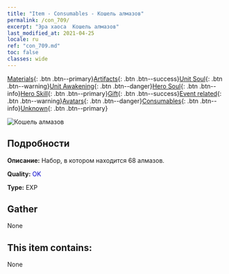 ```yaml
---
title: "Item - Consumables - Кошель алмазов"
permalink: /con_709/
excerpt: "Эра хаоса  Кошель алмазов"
last_modified_at: 2021-04-25
locale: ru
ref: "con_709.md"
toc: false
classes: wide
---
```

 [Materials](/ItemsRU/){: .btn .btn--primary}[Artifacts](/ItemsRU/Artifacts/){: .btn .btn--success}[Unit Soul](/ItemsRU/UnitSoul/){: .btn .btn--warning}[Unit Awakening](/ItemsRU/UnitAwakening/){: .btn .btn--danger}[Hero Soul](/ItemsRU/HeroSoul/){: .btn .btn--info}[Hero Skill](/ItemsRU/HeroSkill/){: .btn .btn--primary}[Gift](/ItemsRU/Gift/){: .btn .btn--success}[Event related](/ItemsRU/Events/){: .btn .btn--warning}[Avatars](/ItemsRU/Avatars/){: .btn .btn--danger}[Consumables](/ItemsRU/Consumables/){: .btn .btn--info}[Unknown](/ItemsRU/Unknown/){: .btn .btn--primary}

 ![Кошель алмазов](/images/t/i_508.png)

## Подробности
 **Описание:** Набор, в котором находится 68 алмазов.

 **Quality:** <span style="color: #0000CD">OK</span>

 **Type:** EXP

## Gather

  None

## This item contains:

  None

